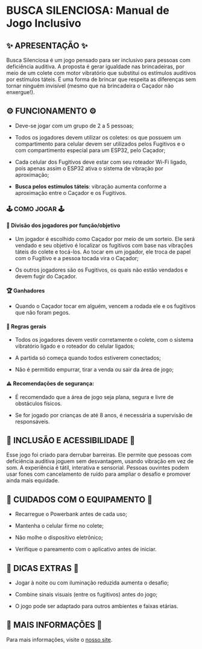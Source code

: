 # BUSCA SILENCIOSA: Manual de Jogo Inclusivo

## ✨ APRESENTAÇÃO ✨

Busca Silenciosa é um jogo pensado para ser inclusivo para pessoas com deficiência auditiva. A proposta é gerar igualdade nas brincadeiras, por meio de um colete com motor vibratório que substitui os estímulos auditivos por estímulos táteis. É uma forma de brincar que respeita as diferenças sem tornar ninguém invisível (mesmo que na brincadeira o Caçador não enxergue!).

## ⚙️ FUNCIONAMENTO ⚙️

- Deve-se jogar com um grupo de 2 a 5 pessoas;

- Todos os jogadores devem utilizar os coletes: os que possuem um compartimento para celular devem ser utilizados pelos Fugitivos e o com compartimento especial para um ESP32, pelo Caçador;

- Cada celular dos Fugitivos deve estar com seu roteador Wi-Fi ligado, pois apenas assim o ESP32 ativa o sistema de vibração por aproximação;

- **Busca pelos estímulos táteis**: vibração aumenta conforme a aproximação entre o Caçador e os Fugitivos.

### 🕹️ COMO JOGAR 🕹️

#### 👯 Divisão dos jogadores por função/objetivo

- Um jogador é escolhido como Caçador por meio de um sorteio. Ele será vendado e seu objetivo é localizar os fugitivos com base nas vibrações táteis do colete e tocá-los. Ao tocar em um jogador, ele troca de papel com o Fugitivo e a pessoa tocada vira o Caçador;

- Os outros jogadores são os Fugitivos, os quais não estão vendados e devem fugir do Caçador.

#### 🏆 Ganhadores

- Quando o Caçador tocar em alguém, vencem a rodada ele e os fugitivos que não foram pegos.

#### 📃 Regras gerais

- Todos os jogadores devem vestir corretamente o colete, com o sistema vibratório ligado e o roteador do celular ligados;

- A partida só começa quando todos estiverem conectados;

- Não é permitido empurrar, tirar a venda ou sair da área de jogo;

#### ⚠️ Recomendações de segurança:

- É recomendado que a área de jogo seja plana, segura e livre de obstáculos físicos.

- Se for jogado por crianças de até 8 anos, é necessária a supervisão de responsáveis.

## 🦻 INCLUSÃO E ACESSIBILIDADE 🦻

Esse jogo foi criado para derrubar barreiras. Ele permite que pessoas com deficiência auditiva joguem sem desvantagem, usando vibração em vez de som. A experiência é tátil, interativa e sensorial. Pessoas ouvintes podem usar fones com cancelamento de ruído para ampliar o desafio e promover ainda mais equidade.

## 🤖 CUIDADOS COM O EQUIPAMENTO 🤖

- Recarregue o Powerbank antes de cada uso;

- Mantenha o celular firme no colete;

- Não molhe o dispositivo eletrônico;

- Verifique o pareamento com o aplicativo antes de iniciar.

## 🧩 DICAS EXTRAS 🧩

- Jogar à noite ou com iluminação reduzida aumenta o desafio;

- Combine sinais visuais (entre os fugitivos) antes do jogo;

- O jogo pode ser adaptado para outros ambientes e faixas etárias.

## 📲 MAIS INFORMAÇÕES 📲

Para mais informações, visite o [nosso site](https://sites.google.com/cesar.school/g18-buscasilenciosa).